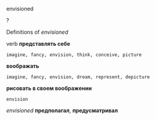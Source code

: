 envisioned

?


Definitions of _envisioned_

verb
**представлять себе**

    imagine, fancy, envision, think, conceive, picture
**воображать**

    imagine, fancy, envision, dream, represent, depicture
**рисовать в своем воображении**

    envision

_envisioned_
**предполагал**, **предусматривал**